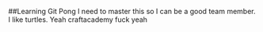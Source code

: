 ##Learning Git Pong
I need to master this so I can be a good team member. I like turtles. Yeah craftacademy fuck yeah

